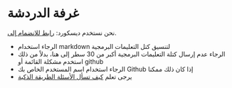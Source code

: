 # غرفة الدردشة

نحن نستخدم ديسكورد: [رابط للانضمام إلى](https://discord.gg/CpevuvY).

* الرجاء استخدام markdown لتنسيق كتل التعليمات البرمجية
* الرجاء عدم إرسال كتلة التعليمات البرمجية أكبر من 30 سطر إلى هنا، بدلاً من ذلك استخدم مشكلة القائمة أو github
* الرجاء استخدام اسم المستخدم الخاص بك Github إذا كان ذلك ممكنا
* يرجى تعلم [كيف تسأل الأسئلة الطريقة الذكية](http://www.catb.org/~esr/faqs/smart-questions.html)
